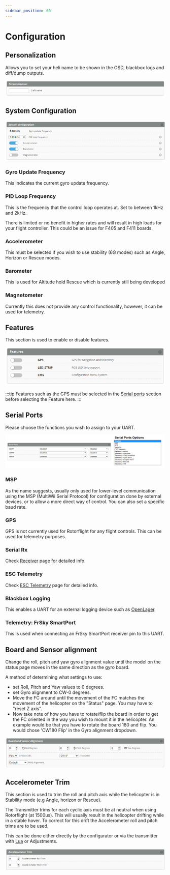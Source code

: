 ```yaml
---
sidebar_position: 60
---
```

# Configuration

## Personalization
Allows you to set your heli name to be shown in the OSD, blackbox logs and diff/dump outputs.

![Configuration Tab](./img/config-prsnl.png)

## System Configuration

![Configuration Tab](./img/config-sys-conf.png)

### Gyro Update Frequency

This indicates the current gyro update frequency.

### PID Loop Frequency
This is the frequency that the control loop operates at. Set to between 1kHz and 2kHz. 

There is limited or no benefit in higher rates and will result in high loads for your flight controller. This could be an issue for F405 and F411 boards.  

### Accelerometer
This must be selected if you wish to use stability (6G modes) such as Angle, Horizon or Rescue modes. 

### Barometer
This is used for Altitude hold Rescue which is currently still being developed

### Magnetometer
Currently this does not provide any control functionality, however, it can be used for telemetry. 

## Features
This section is used to enable or disable features.

![Configuration Tab](./img/config-features.png)

:::tip
Features such as the GPS must be selected in the [Serial ports](#serial-ports) section before selecting the Feature here. 
:::

## Serial Ports
Please choose the functions you wish to assign to your UART. 

![Configuration Tab](./img/config-serial.png)

### MSP

As the name suggests, usually only used for lower-level communication using the MSP (MultiWii Serial Protocol) for configuration done by external devices, or to allow a more direct way of control. 
You can also set a specific baud rate.

### GPS
GPS is not currently used for Rotorflight for any flight controls. This can be used for telemetry purposes.

### Serial Rx
Check [Receiver](./Receiver) page for detailed info. 

### ESC Telemetry
Check [ESC Telemetry](./ESC-Telemetry) page for detailed info. 

### Blackbox Logging
This enables a UART for an external logging device such as [OpenLager](./Blackbox#openlager).

### Telemetry: FrSky SmartPort
This is used when connecting an FrSky SmartPort receiver pin to this UART.

## Board and Sensor alignment

Change the roll, pitch and yaw gyro alignment value until the model on the status page moves in the same direction as the gyro board.

A method of determining what settings to use: 
* set Roll, Pitch and Yaw values to 0 degrees.  
* set Gyro alignment to CW-0 degrees.  
* Move the FC around until the movement of the FC matches the movement of the helicopter on the "Status" page. You may have to "reset Z axis".  
* Now take note of how you have to rotate/flip the board in order to get the FC oriented in the way you wish to mount it in the helicopter. An example would be that you have to rotate the board 180 and flip. You would chose 'CW180 Flip' in the Gyro alignment dropdown.    

![Configuration Tab](./img/config-sens-align.png)

## Accelerometer Trim
This section is used to trim the roll and pitch axis while the helicopter is in Stability mode (e.g Angle, horizon or Rescue). 

The Transmitter trims for each cyclic axis must be at neutral when using Rotorflight (at 1500us). This will usually result in the helicopter drifting while in a stable hover. To correct for this drift the Accelerometer roll and pitch trims are to be used. 

This can be done either directly by the configurator or via the transmitter with [Lua](https://github.com/rotorflight/rotorflight/wiki/Using-stability-modes/_edit#calibrating-stability-modes) or Adjustments.

![Configuration Tab](./img/config-accel-trim.png)
